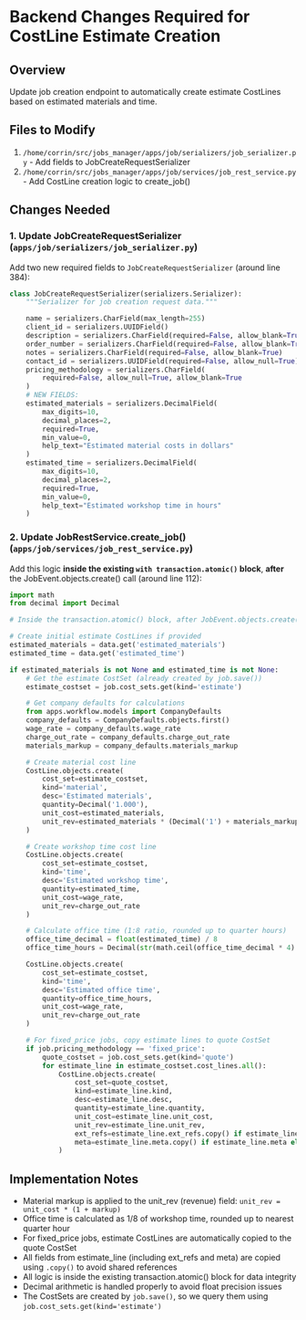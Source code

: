 # Backend Changes Required for CostLine Estimate Creation

## Overview
Update job creation endpoint to automatically create estimate CostLines based on estimated materials and time.

## Files to Modify

1. `/home/corrin/src/jobs_manager/apps/job/serializers/job_serializer.py` - Add fields to JobCreateRequestSerializer
2. `/home/corrin/src/jobs_manager/apps/job/services/job_rest_service.py` - Add CostLine creation logic to create_job()

## Changes Needed

### 1. Update JobCreateRequestSerializer (`apps/job/serializers/job_serializer.py`)

Add two new required fields to `JobCreateRequestSerializer` (around line 384):

```python
class JobCreateRequestSerializer(serializers.Serializer):
    """Serializer for job creation request data."""

    name = serializers.CharField(max_length=255)
    client_id = serializers.UUIDField()
    description = serializers.CharField(required=False, allow_blank=True)
    order_number = serializers.CharField(required=False, allow_blank=True)
    notes = serializers.CharField(required=False, allow_blank=True)
    contact_id = serializers.UUIDField(required=False, allow_null=True)
    pricing_methodology = serializers.CharField(
        required=False, allow_null=True, allow_blank=True
    )
    # NEW FIELDS:
    estimated_materials = serializers.DecimalField(
        max_digits=10,
        decimal_places=2,
        required=True,
        min_value=0,
        help_text="Estimated material costs in dollars"
    )
    estimated_time = serializers.DecimalField(
        max_digits=10,
        decimal_places=2,
        required=True,
        min_value=0,
        help_text="Estimated workshop time in hours"
    )
```

### 2. Update JobRestService.create_job() (`apps/job/services/job_rest_service.py`)

Add this logic **inside the existing `with transaction.atomic()` block**, **after** the JobEvent.objects.create() call (around line 112):

```python
import math
from decimal import Decimal

# Inside the transaction.atomic() block, after JobEvent.objects.create():

# Create initial estimate CostLines if provided
estimated_materials = data.get('estimated_materials')
estimated_time = data.get('estimated_time')

if estimated_materials is not None and estimated_time is not None:
    # Get the estimate CostSet (already created by job.save())
    estimate_costset = job.cost_sets.get(kind='estimate')

    # Get company defaults for calculations
    from apps.workflow.models import CompanyDefaults
    company_defaults = CompanyDefaults.objects.first()
    wage_rate = company_defaults.wage_rate
    charge_out_rate = company_defaults.charge_out_rate
    materials_markup = company_defaults.materials_markup

    # Create material cost line
    CostLine.objects.create(
        cost_set=estimate_costset,
        kind='material',
        desc='Estimated materials',
        quantity=Decimal('1.000'),
        unit_cost=estimated_materials,
        unit_rev=estimated_materials * (Decimal('1') + materials_markup)
    )

    # Create workshop time cost line
    CostLine.objects.create(
        cost_set=estimate_costset,
        kind='time',
        desc='Estimated workshop time',
        quantity=estimated_time,
        unit_cost=wage_rate,
        unit_rev=charge_out_rate
    )

    # Calculate office time (1:8 ratio, rounded up to quarter hours)
    office_time_decimal = float(estimated_time) / 8
    office_time_hours = Decimal(str(math.ceil(office_time_decimal * 4) / 4))

    CostLine.objects.create(
        cost_set=estimate_costset,
        kind='time',
        desc='Estimated office time',
        quantity=office_time_hours,
        unit_cost=wage_rate,
        unit_rev=charge_out_rate
    )

    # For fixed_price jobs, copy estimate lines to quote CostSet
    if job.pricing_methodology == 'fixed_price':
        quote_costset = job.cost_sets.get(kind='quote')
        for estimate_line in estimate_costset.cost_lines.all():
            CostLine.objects.create(
                cost_set=quote_costset,
                kind=estimate_line.kind,
                desc=estimate_line.desc,
                quantity=estimate_line.quantity,
                unit_cost=estimate_line.unit_cost,
                unit_rev=estimate_line.unit_rev,
                ext_refs=estimate_line.ext_refs.copy() if estimate_line.ext_refs else {},
                meta=estimate_line.meta.copy() if estimate_line.meta else {}
            )
```

## Implementation Notes

- Material markup is applied to the unit_rev (revenue) field: `unit_rev = unit_cost * (1 + markup)`
- Office time is calculated as 1/8 of workshop time, rounded up to nearest quarter hour
- For fixed_price jobs, estimate CostLines are automatically copied to the quote CostSet
- All fields from estimate_line (including ext_refs and meta) are copied using `.copy()` to avoid shared references
- All logic is inside the existing transaction.atomic() block for data integrity
- Decimal arithmetic is handled properly to avoid float precision issues
- The CostSets are created by `job.save()`, so we query them using `job.cost_sets.get(kind='estimate')`
